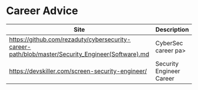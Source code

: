 # Career Advice

| Site | Description |
| --- | --- |
| https://github.com/rezaduty/cybersecurity-career-path/blob/master/Security_Engineer(Software).md | CyberSec career pa>| https://devskiller.com/screen-security-engineer/ | CyberSec career path |
| https://devskiller.com/screen-security-engineer/ | Security Engineer Career |

